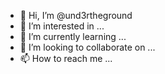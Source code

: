 - 👋 Hi, I’m @und3rtheground
- 👀 I’m interested in ...
- 🌱 I’m currently learning ...
- 💞️ I’m looking to collaborate on ...
- 📫 How to reach me ...

<!---
und3rtheground/und3rtheground is a ✨ special ✨ repository because its `README.md` (this file) appears on your GitHub profile.
You can click the Preview link to take a look at your changes.
--->
